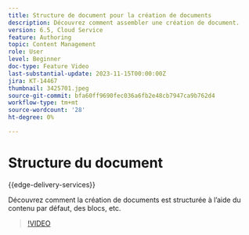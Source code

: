 ```yaml
---
title: Structure de document pour la création de documents
description: Découvrez comment assembler une création de document.
version: 6.5, Cloud Service
feature: Authoring
topic: Content Management
role: User
level: Beginner
doc-type: Feature Video
last-substantial-update: 2023-11-15T00:00:00Z
jira: KT-14467
thumbnail: 3425701.jpeg
source-git-commit: bfa60ff9690fec036a6fb2e48cb7947ca9b762d4
workflow-type: tm+mt
source-wordcount: '28'
ht-degree: 0%

---
```



# Structure du document

{{edge-delivery-services}}

Découvrez comment la création de documents est structurée à l’aide du contenu par défaut, des blocs, etc.

>[!VIDEO](https://video.tv.adobe.com/v/3425701/?learn=on)
